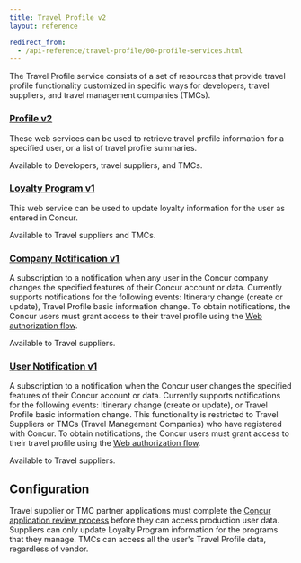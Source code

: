 ```yaml
---
title: Travel Profile v2
layout: reference

redirect_from:
  - /api-reference/travel-profile/00-profile-services.html
---
```


The Travel Profile service consists of a set of resources that provide travel profile functionality customized in specific ways for developers, travel suppliers, and travel management companies (TMCs).

### [Profile v2](./v2.profile-resource.html)

These web services can be used to retrieve travel profile information for a specified user, or a list of travel profile summaries.

Available to Developers, travel suppliers, and TMCs.

### [Loyalty Program v1](./v1.loyalty-program-resource.html)

This web service can be used to update loyalty information for the user as entered in Concur.

Available to Travel suppliers and TMCs.

### [Company Notification v1](./v1.notification-company-resource.html)

A subscription to a notification when any user in the Concur company changes the specified features of their Concur account or data. Currently supports notifications for the following events: Itinerary change (create or update), Travel Profile basic information change. To obtain notifications, the Concur users must grant access to their travel profile using the [Web authorization flow](/api-reference/authentication/authorization-pre-2017.html).

Available to Travel suppliers.

### [User Notification v1](./v1.notification-user-resource.html)

A subscription to a notification when the Concur user changes the specified features of their Concur account or data. Currently supports notifications for the following events: Itinerary change (create or update), or Travel Profile basic information change. This functionality is restricted to Travel Suppliers or TMCs (Travel Management Companies) who have registered with Concur. To obtain notifications, the Concur users must grant access to their travel profile using the [Web authorization flow](/api-reference/authentication/authorization-pre-2017.html).

Available to Travel suppliers.

##  Configuration

Travel supplier or TMC partner applications must complete the [Concur application review process](/manage-apps/app-certification.html) before they can access production user data. Suppliers can only update Loyalty Program information for the programs that they manage. TMCs can access all the user's Travel Profile data, regardless of vendor.
